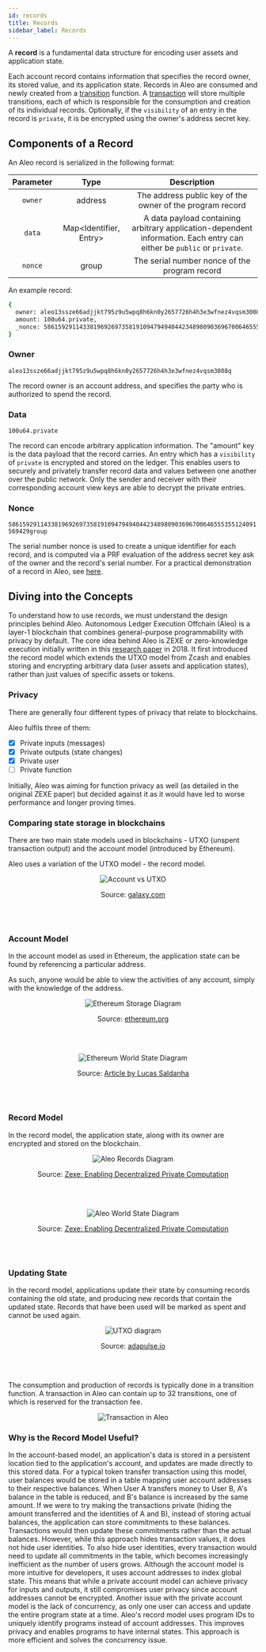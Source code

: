 ```yaml
---
id: records
title: Records
sidebar_label: Records
---
```



A **record** is a fundamental data structure for encoding user assets and application state.

Each account record contains information that specifies the record owner, its stored value, and its application state.
Records in Aleo are consumed and newly created from a [transition](04_transitions.md) function. A [transaction](03_transactions.md) will store multiple transitions, each of which is responsible for the consumption and creation of its individual records.
Optionally, if the `visibility` of an entry in the record is `private`, it is be encrypted using the owner's address secret key.

## Components of a Record

An Aleo record is serialized in the following format:

| Parameter |          Type          |                                                      Description                                                       |
|:---------:|:----------------------:|:----------------------------------------------------------------------------------------------------------------------:|
|  `owner`  |        address         |                               The address public key of the owner of the program record                                |
|  `data`   | Map<Identifier, Entry> | A data payload containing arbitrary application-dependent information. Each entry can either be `public` or `private`. |
|  `nonce`  |         group          |                                     The serial number nonce of the program record                                      |
An example record:
```bash
{
  owner: aleo13ssze66adjjkt795z9u5wpq8h6kn0y2657726h4h3e3wfnez4vqsm3008q.private,
  amount: 100u64.private,
  _nonce: 5861592911433819692697358191094794940442348980903696700646555355124091569429group.public
}
```

### Owner
`aleo13ssze66adjjkt795z9u5wpq8h6kn0y2657726h4h3e3wfnez4vqsm3008q`

The record owner is an account address, and specifies the party who is authorized to spend the record.


### Data
`100u64.private`

The record can encode arbitrary application information. The "amount" key is the data payload that the record carries.
An entry which has a `visibility` of `private` is encrypted and stored on the ledger.
This enables users to securely and privately transfer record data and values between one another over the public network.
Only the sender and receiver with their corresponding account view keys are able to decrypt the private entries.

### Nonce
`5861592911433819692697358191094794940442348980903696700646555355124091569429group`

The serial number nonce is used to create a unique identifier for each record, and is computed via a PRF evaluation of the address secret key ask of the owner and the record's serial number.
For a practical demonstration of a record in Aleo, see [here](https://youtu.be/JIgrKv_Q6Jo?feature=shared).


## Diving into the Concepts
To understand how to use records, we must understand the design principles behind Aleo.
Autonomous Ledger Execution Offchain (Aleo) is a layer-1 blockchain that combines general-purpose programmability with privacy by default.
The core idea behind Aleo is ZEXE or zero-knowledge execution initially written in this [research paper](https://eprint.iacr.org/2018/962.pdf) in 2018. It first introduced the record model which extends the UTXO model from Zcash and enables storing and encrypting arbitrary data (user assets and application states), rather than just values of specific assets or tokens.

### Privacy
There are generally four different types of privacy that relate to blockchains.

Aleo fulfils three of them:
- [x] Private inputs (messages)
- [x] Private outputs (state changes)
- [x] Private user
- [ ] Private function

Initially, Aleo was aiming for function privacy as well (as detailed in the original ZEXE paper) but decided against it as it would have led to worse performance and longer proving times.


### Comparing state storage in blockchains
There are two main state models used in blockchains - UTXO (unspent transaction output) and the account model (introduced by Ethereum).

Aleo uses a variation of the UTXO model - the record model.

<p align="center" width="100%">
<img src={require("./images/account_vs_utxo.png").default} alt="Account vs UTXO"></img>
</p>

<p align="center" width="100%">
Source: <a href="https://www.galaxy.com/insights/research/mev-how-flashboys-became-flashbots/">galaxy.com</a>
</p>
<br></br>

### Account Model
In the account model as used in Ethereum, the application state can be found by referencing a particular address.

As such, anyone would be able to view the activities of any account, simply with the knowledge of the address.

<p align="center" width="100%">
<img src={require("./images/ethereum_storage.png").default} alt="Ethereum Storage Diagram"></img>
</p>

<p align="center" width="100%">
Source: <a href="https://ethereum.org/en/develope.rs/docs/accounts/"> ethereum.org</a>
</p>
<br></br>


<p align="center" width="100%">
<img src={require("./images/ethereum_world_state.png").default} alt="Ethereum World State Diagram"></img>
</p>

<p align="center" width="100%">
Source: <a href="https://www.lucassaldanha.com/ethereum-yellow-paper-walkthrough-2/">Article by Lucas Saldanha</a>
</p>

<br></br>



### Record Model
In the record model, the application state, along with its owner are encrypted and stored on the blockchain.

<p align="center" width="300">
<img src={require("./images/record.png").default} alt="Aleo Records Diagram"></img>
</p>

<p align="center" width="100%">
Source: <a href="https://eprint.iacr.org/2018/962.pdf"> Zexe: Enabling Decentralized Private Computation</a>
</p>

<br></br>


<p align="center" width="100%">
<img src={require("./images/aleo_ledger.png").default} alt="Aleo World State Diagram"></img>
</p>


<p align="center" width="100%">
Source: <a href="https://eprint.iacr.org/2018/962.pdf"> Zexe: Enabling Decentralized Private Computation</a>
</p>
<br></br>



### Updating State
In the record model, applications update their state by consuming records containing the old state, and producing new records that contain the updated state. Records that have been used will be marked as spent and cannot be used again.

<p align="center" width="500">
<img src={require("./images/utxo.png").default} alt="UTXO diagram"></img>
</p>

<p align="center" width="100%">
Source: <a href="https://adapulse.io/the-extensive-guide-on-eutxo-utxo-and-the-accounts-based-model/"> adapulse.io</a>
</p>
<br></br>

The consumption and production of records is typically done in a transition function. A transaction in Aleo can contain up to 32 transitions, one of which is reserved for the transaction fee.


<p align="center" width="100%">
<img src={require("./images/transaction_in_aleo.png").default}  alt="Transaction in Aleo"></img>
</p>

### Why is the Record Model Useful?

In the account-based model, an application's data is stored in a persistent location tied to the application's account, and updates are made directly to this stored data. For a typical token transfer transaction using this model, user balances would be stored in a table mapping user account addresses to their respective balances. When User A transfers money to User B, A's balance in the table is reduced, and B's balance is increased by the same amount.
If we were to try making the transactions private (hiding the amount transferred and the identities of A and B), instead of storing actual balances, the application can store commitments to these balances. Transactions would then update these commitments rather than the actual balances. However, while this approach hides transaction values, it does not hide user identities. To also hide user identities, every transaction would need to update all commitments in the table, which becomes increasingly inefficient as the number of users grows.
Although the account model is more intuitive for developers, it uses account addresses to index global state. This means that while a private account model can achieve privacy for inputs and outputs, it still compromises user privacy since account addresses cannot be encrypted. Another issue with the private account model is the lack of concurrency, as only one user can access and update the entire program state at a time.
Aleo's record model uses program IDs to uniquely identify programs instead of account addresses. This improves privacy and enables programs to have internal states. This approach is more efficient and solves the concurrency issue.







